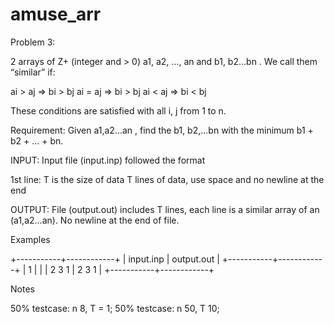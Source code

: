# amuse_arr

Problem 3:


2 arrays of Z+ (integer and > 0) a1, a2, …, an  and b1, b2...bn . We call them “similar” if: 


ai > aj    =>   bi > bj
ai = aj    =>   bi > bj
ai < aj    =>   bi < bj


These conditions are satisfied with all i, j from 1 to n.


Requirement: Given a1,a2...an , find the b1, b2,...bn with the minimum b1 + b2 + … + bn.


INPUT:
Input file (input.inp) followed the format


1st line: T is the size of data 
T lines of data, use space and no newline at the end


OUTPUT:
File (output.out) includes T lines, each line is a similar array of an (a1,a2...an). No newline at the end of file.


Examples


+-----------+------------+
| input.inp | output.out |
+-----------+------------+
| 1         |            |
| 2 3 1     | 2 3 1      |
+-----------+------------+


Notes


50% testcase: n  8, T = 1;
50% testcase: n  50, T  10;
